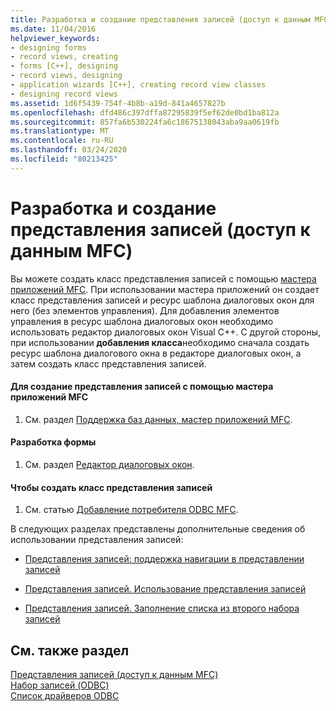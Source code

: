 ```yaml
---
title: Разработка и создание представления записей (доступ к данным MFC)
ms.date: 11/04/2016
helpviewer_keywords:
- designing forms
- record views, creating
- forms [C++], designing
- record views, designing
- application wizards [C++], creating record view classes
- designing record views
ms.assetid: 1d6f5439-754f-4b8b-a19d-841a4657827b
ms.openlocfilehash: dfd486c397dffa87295839f5ef62de0bd1ba812a
ms.sourcegitcommit: 857fa6b530224fa6c18675138043aba9aa0619fb
ms.translationtype: MT
ms.contentlocale: ru-RU
ms.lasthandoff: 03/24/2020
ms.locfileid: "80213425"
---
```

# <a name="designing-and-creating-a-record-view--mfc-data-access"></a>Разработка и создание представления записей (доступ к данным MFC)

Вы можете создать класс представления записей с помощью [мастера приложений MFC](../mfc/reference/database-support-mfc-application-wizard.md). При использовании мастера приложений он создает класс представления записей и ресурс шаблона диалоговых окон для него (без элементов управления). Для добавления элементов управления в ресурс шаблона диалоговых окон необходимо использовать редактор диалоговых окон Visual C++. С другой стороны, при использовании **добавления класса**необходимо сначала создать ресурс шаблона диалогового окна в редакторе диалоговых окон, а затем создать класс представления записей.

#### <a name="to-create-your-record-view-with-the-mfc-application-wizard"></a>Для создание представления записей с помощью мастера приложений MFC

1. См. раздел [Поддержка баз данных, мастер приложений MFC](../mfc/reference/database-support-mfc-application-wizard.md).

#### <a name="to-design-your-form"></a>Разработка формы

1. См. раздел [Редактор диалоговых окон](../windows/dialog-editor.md).

#### <a name="to-create-your-record-view-class"></a>Чтобы создать класс представления записей

1. См. статью [Добавление потребителя ODBC MFC](../mfc/reference/adding-an-mfc-odbc-consumer.md).

В следующих разделах представлены дополнительные сведения об использовании представления записей:

- [Представления записей: поддержка навигации в представлении записей](../data/supporting-navigation-in-a-record-view-mfc-data-access.md)

- [Представления записей. Использование представления записей](../data/using-a-record-view-mfc-data-access.md)

- [Представления записей. Заполнение списка из второго набора записей](../data/filling-a-list-box-from-a-second-recordset-mfc-data-access.md)

## <a name="see-also"></a>См. также раздел

[Представления записей (доступ к данным MFC)](../data/record-views-mfc-data-access.md)<br/>
[Набор записей (ODBC)](../data/odbc/recordset-odbc.md)<br/>
[Список драйверов ODBC](../data/odbc/odbc-driver-list.md)
